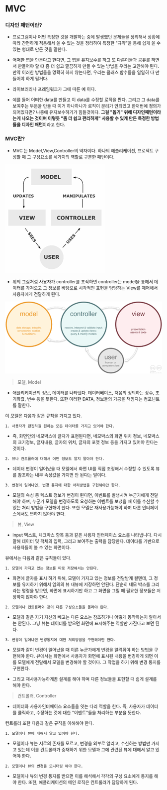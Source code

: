# MVC
### 디자인 패턴이란?
- 프로그램이나 어떤 특정한 것을 개발하는 중에 발생했던 문제들을 정리해서 상황에 따라 간편하게 적용해서 쓸 수 있는 것을 정리하여 특정한 "규약"을 통해 쉽게 쓸 수 있는 형태로 만든 것을 말한다.

- 어떠한 앱을 만든다고 한다면, 그 앱을 유지보수를 하고 또 다른이들과 공유를 하면서 만들어야 할 떄 좀 더 쉽고 깔끔하게 만들 수 있는 방법을 우리는 고안해야 된다. 만약 이러한 방법들을 명확히 하지 않는다면, 우리는 클래스 함수들을 일일히 다 만들어야 하게 될거다. 

- 라이브러리나 프레임워크가 그에 따른 예 이다.  

- 예를 들어 어떠한 data를 만들고 이 data를 수정할 로직을 짠다. 그리고 그 data를 보여주는 부분을 만들 때 이거 하나하나가 로직이 분리가 안되있고 한꺼번에 정의가 되어있다면? 나중에 유지보수하기가 힘들것이다. **그걸 "돕기" 위해 디자인패턴이라는게 나오는 것이며 이렇듯 "좀 더 쉽고 편리하게" 사용할 수 있게 만든 특정한 방법들을 디자인 패턴**이라고 한다.

### MVC란?
- MVC 는 Model,View,Controller의 약자이다. 하나의 애플리케이션, 프로젝트 구성할 때 그 구성요소를 세가지의 역할로 구분한 패턴이다.

<img src = "img/MVC.png">

- 위의 그림처럼 사용자가 controller를 조작하면 controller는 model을 통해서 데이터를 가져오고 그 정보를 바탕으로 시각적인 표현을 담당하는 View를 제어해서 사용자에게 전달하게 된다.

<img src = "img/mvc_role_diagram.png">

> 모델, Model

- 애플리케이션의 정보, 데이터를 나타낸다. 데이터베이스, 처음의 정의하는 상수, 초기화값, 변수 등을 뜻한다. 또한 이러한 DATA, 정보들의 가공을 책임지는 컴포넌트를 말한다.

이 모델은 다음과 같은 규칙을 가지고 있다.
```
1. 사용자가 편집하길 원하는 모든 데이터를 가지고 있어야 한다.
```
- 즉, 화면안의 네모박스에 글자가 표현된다면, 네모박스의 화면 위치 정보, 네모박스의 크기정보, 글자내용, 글자의 위치, 글자의 포맷 정보 등을 가지고 있어야 한다는 것이다.

```
2. 뷰나 컨트롤러에 대해서 어떤 정보도 알지 말아야 한다.
```
- 데이터 변경이 일어났을 때 모델에서 화면 UI를 직접 조정해서 수정할 수 있도록 뷰를 참조하는 내부 속성값을 가지면 안 된다는 말이다.
```
3. 변경이 일어나면, 변경 통지에 대한 처리방법을 구현해야만 한다.
```
- 모델의 속성 중 텍스트 정보가 변경이 된다면, 이벤트를 발생시켜 누군가에게 전달해야 하며, 누군가 모델을 변경하도록 요청하는 이벤트를 보냈을 때 이를 수신할 수 있는 처리 방법을 구현해야 한다. 또한 모델은 재사용가능해야 하며 다른 인터페이스에서도 변하지 않아야 한다.

> 뷰, View
- input 텍스트, 체크박스 항목 등과 같은 사용자 인터페이스 요소를 나타냅니다. 다시 말해 데이터 및 객체의 입력, 그리고 보여주는 출력을 담당한다. 데이타를 기반으로 사용자들이 볼 수 있는 화면이다.

뷰에서는 다음과 같은 규칙들이 있다. 
```
1. 모델이 가지고 있는 정보를 따로 저장해서는 안된다.
```

- 화면에 글자를 표시 하기 위해, 모델이 가지고 있는 정보를 전달받게 될텐데, 그 정보를 유지하기 위해서 임의의 뷰 내뷰에 저장하면 안된다. 단순히 네모 박스를 그리라는 명령을 받으면, 화면에 표시하기만 하고 그 화면을 그릴 때 필요한 정보들은 저장하지 않아야 한다.

```
2. 모델이나 컨트롤러와 같이 다른 구성요소들을 몰라야 된다.
```
- 모델과 같은 자기 자신의 빼고는 다른 요소는 참조하거나 어떻게 동작하는지 알아서는 안된다. 그냥 뷰는 데이터를 받으면 화면에 표시해주는 역할만 가진다고 보면 된다.

```
3. 변경이 일어나면 변경통지에 대한 처리방법을 구현해야만 한다.
```
- 모델과 같이 변경이 일어났을 때 이른 누군가에게 변경을 알려줘야 하는 방법을 구현해야 한다. 뷰에서는 화면에서 사용자가 화면에 표시된 내용을 변경하게 되면 이를 모델에게 전달해서 모델을 변경해야 할 것이다. 그 작업을 하기 위해 변경 통지를 구현한다.

- 그리고 재사용가능하게끔 설계를 해야 하며 다른 정보들을 표현할 때 쉽게 설계를 해야 한다. 

> 컨트롤러, Controller
- 데이터와 사용자인터페이스 요소들을 잇는 다리 역할을 한다. 즉, 사용자가 데이터를 클릭하고, 수정하는 것에 대한 "이벤트"들을 처리하는 부분을 뜻한다.  

컨트롤러 또한 다음과 같은 규칙을 이해해야 한다.
```
1. 모델이나 뷰에 대해서 알고 있어야 한다.
```

- 모델이나 뷰는 서로의 존재를 모르고, 변경을 외부로 알리고, 수신하는 방법만 가지고 있는데 이를 컨트롤러가 중재하기 위한 모델과 그에 관련된 뷰에 대해서 알고 있어야 한다.

```
2. 모델이나 뷰의 변경을 모니터링 해야 한다.
```

- 모델이나 뷰의 변경 통지를 받으면 이를 해석해서 각각의 구성 요소에게 통지를 해야 한다. 또한, 애플리케이션의 메인 로직은 컨트롤러가 담당하게 된다. 